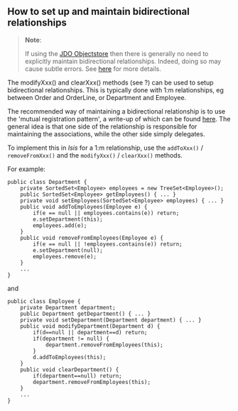 How to set up and maintain bidirectional relationships
------------------------------------------------------

> **Note**: 
> 
> If using the [JDO Objectstore](../../components/objectstores/jdo/about.html) then there is generally no need to explicitly maintain bidirectional relationships.  Indeed, doing so may cause subtle errors.  See [here](../../components/objectstores/jdo/managed-1-to-m-relationships.html) for more details.

The modifyXxx() and clearXxx() methods (see ?) can be used to setup
bidirectional relationships. This is typically done with 1:m
relationships, eg between Order and OrderLine, or Department and
Employee.

The recommended way of maintaining a bidirectional relationship is to
use the 'mutual registration pattern', a write-up of which can be found
[here](http://www.two-sdg.demon.co.uk/curbralan/papers/MutualRegistration.pdf).
The general idea is that one side of the relationship is responsible for
maintaining the associations, while the other side simply delegates.

To implement this in *Isis* for a 1:m relationship, use the `addToXxx()` /
`removeFromXxx()` and the `modifyXxx()` / `clearXxx()` methods.

For example:

    public class Department {
        private SortedSet<Employee> employees = new TreeSet<Employee>();
        public SortedSet<Employee> getEmployees() { ... }
        private void setEmployees(SortedSet<Employee> employees) { ... }
        public void addToEmployees(Employee e) {
            if(e == null || employees.contains(e)) return;
            e.setDepartment(this);
            employees.add(e);
        }
        public void removeFromEmployees(Employee e) {
            if(e == null || !employees.contains(e)) return;
            e.setDepartment(null);
            employees.remove(e);
        }
        ...
    }

and

    public class Employee {
        private Department department;
        public Department getDepartment() { ... }
        private void setDepartment(Department department) { ... }
        public void modifyDepartment(Department d) {
            if(d==null || department==d) return;
            if(department != null) {
                department.removeFromEmployees(this);
            }
            d.addToEmployees(this);
        }
        public void clearDepartment() {
            if(department==null) return;
            department.removeFromEmployees(this);
        }
        ...
    }

